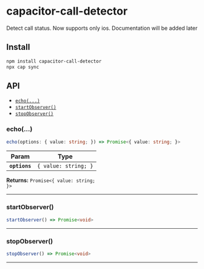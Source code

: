 # capacitor-call-detector

Detect call status. Now supports only ios. Documentation will be added later

## Install

```bash
npm install capacitor-call-detector
npx cap sync
```

## API

<docgen-index>

* [`echo(...)`](#echo)
* [`startObserver()`](#startobserver)
* [`stopObserver()`](#stopobserver)

</docgen-index>

<docgen-api>
<!--Update the source file JSDoc comments and rerun docgen to update the docs below-->

### echo(...)

```typescript
echo(options: { value: string; }) => Promise<{ value: string; }>
```

| Param         | Type                            |
| ------------- | ------------------------------- |
| **`options`** | <code>{ value: string; }</code> |

**Returns:** <code>Promise&lt;{ value: string; }&gt;</code>

--------------------


### startObserver()

```typescript
startObserver() => Promise<void>
```

--------------------


### stopObserver()

```typescript
stopObserver() => Promise<void>
```

--------------------

</docgen-api>
